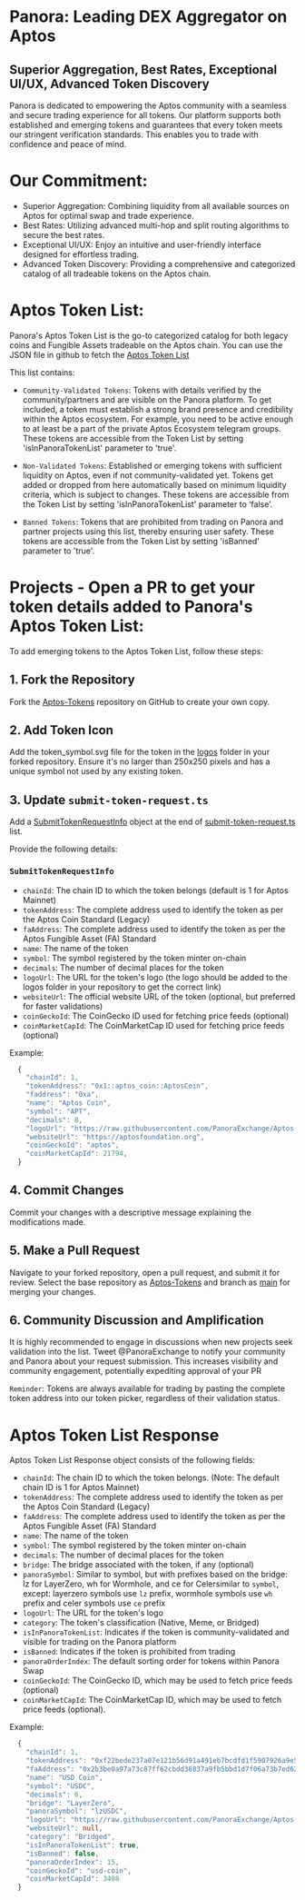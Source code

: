 # Panora: Leading DEX Aggregator on Aptos
## Superior Aggregation, Best Rates, Exceptional UI/UX, Advanced Token Discovery
Panora is dedicated to empowering the Aptos community with a seamless and secure trading experience for all tokens. Our platform supports both established and emerging tokens and guarantees that every token meets our stringent verification standards. This enables you to trade with confidence and peace of mind.

# Our Commitment:
- Superior Aggregation: Combining liquidity from all available sources on Aptos for optimal swap and trade experience.
- Best Rates: Utilizing advanced multi-hop and split routing algorithms to secure the best rates.
- Exceptional UI/UX: Enjoy an intuitive and user-friendly interface designed for effortless trading.
- Advanced Token Discovery: Providing a comprehensive and categorized catalog of all tradeable tokens on the Aptos chain.

# Aptos Token List:
Panora's Aptos Token List is the go-to categorized catalog for both legacy coins and Fungible Assets tradeable on the Aptos chain. You can use the JSON file in github to fetch the [Aptos Token List](https://github.com/PanoraExchange/Aptos-Tokens/blob/main/token-list.json)

This list contains:

- `Community-Validated Tokens`: Tokens with details verified by the community/partners and are visible on the Panora platform. To get included, a token must establish a strong brand presence and credibility within the Aptos ecosystem. For example, you need to be active enough to at least be a part of the private Aptos Ecosystem telegram groups. These tokens are accessible from the Token List by setting 'isInPanoraTokenList' parameter to 'true'. 

- `Non-Validated Tokens`: Established or emerging tokens with sufficient liquidity on Aptos, even if not community-validated yet. Tokens get added or dropped from here automatically based on minimum liquidity criteria, which is subject to changes. These tokens are accessible from the Token List by setting 'isInPanoraTokenList' parameter to ‘false’.

- `Banned Tokens`: Tokens that are prohibited from trading on Panora and partner projects using this list, thereby ensuring user safety. These tokens are accessible from the Token List by setting 'isBanned' parameter to 'true'.


# Projects - Open a PR to get your token details added to Panora's Aptos Token List:

To add emerging tokens to the Aptos Token List, follow these steps:

## 1. Fork the Repository

Fork the [Aptos-Tokens](https://github.com/PanoraExchange/Aptos-Tokens) repository on GitHub to create your own copy.

## 2. Add Token Icon

Add the token_symbol.svg file for the token in the [logos](https://github.com/PanoraExchange/Aptos-Tokens/tree/main/logos) folder in your forked repository. Ensure it's no larger than 250x250 pixels and has a unique symbol not used by any existing token. 

## 3. Update `submit-token-request.ts`

Add a [SubmitTokenRequestInfo](https://github.com/PanoraExchange/Aptos-Tokens/blob/main/types.ts#L1) object at the end of [submit-token-request.ts](https://github.com/PanoraExchange/Aptos-Tokens/blob/main/submit-token-request.ts) list.

Provide the following details:

### `SubmitTokenRequestInfo`

- `chainId`: The chain ID to which the token belongs (default is 1 for Aptos Mainnet)
- `tokenAddress`: The complete address used to identify the token as per the Aptos Coin Standard (Legacy)
- `faAddress`: The complete address used to identify the token as per the Aptos Fungible Asset (FA) Standard
- `name`: The name of the token
- `symbol`: The symbol registered by the token minter on-chain
- `decimals`: The number of decimal places for the token
- `logoUrl`: The URL for the token's logo (the logo should be added to the logos folder in your repository to get the correct link)
- `websiteUrl`:  The official website URL of the token (optional, but preferred for faster validations)
- `coinGeckoId`: The CoinGecko ID used for fetching price feeds (optional)
- `coinMarketCapId`: The CoinMarketCap ID used for fetching price feeds (optional)

Example:

```typescript
  {
    "chainId": 1,
    "tokenAddress": "0x1::aptos_coin::AptosCoin",
    "faddress": "0xa",
    "name": "Aptos Coin",
    "symbol": "APT",
    "decimals": 8,
    "logoUrl": "https://raw.githubusercontent.com/PanoraExchange/Aptos-Tokens/main/logos/APT.svg",
    "websiteUrl": "https://aptosfoundation.org",
    "coinGeckoId": "aptos",
    "coinMarketCapId": 21794,
  }
```


## 4. Commit Changes

Commit your changes with a descriptive message explaining the modifications made.

## 5. Make a Pull Request

Navigate to your forked repository, open a pull request, and submit it for review. Select the base repository as [Aptos-Tokens](https://github.com/PanoraExchange/Aptos-Tokens/tree/main) and branch as [main](https://github.com/PanoraExchange/Aptos-Tokens/tree/main) for merging your changes.

## 6. Community Discussion and Amplification

It is highly recommended to engage in discussions when new projects seek validation into the list. Tweet @PanoraExchange to notify your community and Panora about your request submission. This increases visibility and community engagement, potentially expediting approval of your PR


`Reminder`: Tokens are always available for trading by pasting the complete token address into our token picker, regardless of their validation status.


# Aptos Token List Response

Aptos Token List Response object consists of the following fields:

- `chainId`: The chain ID to which the token belongs. (Note: The default chain ID is 1 for Aptos Mainnet)
- `tokenAddress`: The complete address used to identify the token as per the Aptos Coin Standard (Legacy)
- `faAddress`: The complete address used to identify the token as per the Aptos Fungible Asset (FA) Standard
- `name`: The name of the token
- `symbol`: The symbol registered by the token minter on-chain
- `decimals`: The number of decimal places for the token
- `bridge`: The bridge associated with the token, if any (optional)
- `panoraSymbol`: Similar to symbol, but with prefixes based on the bridge: lz for LayerZero, wh for Wormhole, and ce for Celersimilar to `symbol`, except: layerzero symbols use `lz` prefix, wormhole symbols use `wh` prefix and celer symbols use `ce` prefix
- `logoUrl`: The URL for the token's logo
- `category`: The token's classification (Native, Meme, or Bridged)
- `isInPanoraTokenList`: Indicates if the token is community-validated and visible for trading on the Panora platform
- `isBanned`: Indicates if the token is prohibited from trading
- `panoraOrderIndex`: The default sorting order for tokens within Panora Swap
- `coinGeckoId`: The CoinGecko ID, which may be used to fetch price feeds (optional)
- `coinMarketCapId`: The CoinMarketCap ID, which may be used to fetch price feeds (optional).


Example:

```typescript
  {
    "chainId": 1,
    "tokenAddress": "0xf22bede237a07e121b56d91a491eb7bcdfd1f5907926a9e58338f964a01b17fa::asset::USDC",
    "faAddress": "0x2b3be0a97a73c87ff62cbdd36837a9fb5bbd1d7f06a73b7ed62ec15c5326c1b8",
    "name": "USD Coin",
    "symbol": "USDC",
    "decimals": 6,
    "bridge": "LayerZero",
    "panoraSymbol": "lzUSDC",
    "logoUrl": "https://raw.githubusercontent.com/PanoraExchange/Aptos-Tokens/main/logos/USDC.svg",
    "websiteUrl": null,
    "category": "Bridged",
    "isInPanoraTokenList": true,
    "isBanned": false,
    "panoraOrderIndex": 15,
    "coinGeckoId": "usd-coin",
    "coinMarketCapId": 3408
  }
```

